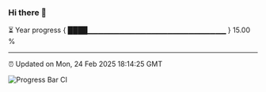 ### Hi there 👋

⏳ Year progress { ████▁▁▁▁▁▁▁▁▁▁▁▁▁▁▁▁▁▁▁▁▁▁▁▁▁▁ } 15.00 %

---

⏰ Updated on Mon, 24 Feb 2025 18:14:25 GMT

![Progress Bar CI](https://github.com/Shyam-Makwana/GitHub-Actions-Demo/workflows/Progress%20Bar%20CI/badge.svg)
